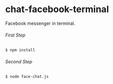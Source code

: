 # chat-facebook-terminal
Facebook messenger in terminal.

###### First Step
```sh
$ npm install
```
###### Second Step
```sh
$ node face-chat.js
```
 
